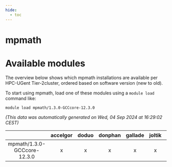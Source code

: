 ```yaml
---
hide:
  - toc
---
```


mpmath
======

# Available modules


The overview below shows which mpmath installations are available per HPC-UGent Tier-2cluster, ordered based on software version (new to old).

To start using mpmath, load one of these modules using a `module load` command like:

```shell
module load mpmath/1.3.0-GCCcore-12.3.0
```

*(This data was automatically generated on Wed, 04 Sep 2024 at 16:29:02 CEST)*  

| |accelgor|doduo|donphan|gallade|joltik|shinx|skitty|
| :---: | :---: | :---: | :---: | :---: | :---: | :---: | :---: |
|mpmath/1.3.0-GCCcore-12.3.0|x|x|x|x|x|x|x|
